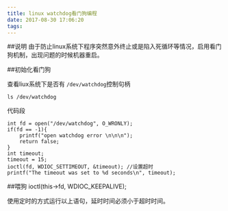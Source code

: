 ```yaml
---
title: linux watchdog看门狗编程
date: 2017-08-30 17:06:20
tags:
---
```



##说明
由于防止linux系统下程序突然意外终止或是陷入死循环等情况，启用看门狗机制，出现问题的时候机器重启。

##初始化看门狗

查看liux系统下是否有 `/dev/watchdog`控制句柄

	ls /dev/watchdog

代码段

	int fd = open("/dev/watchdog", O_WRONLY);
	if(fd == -1){
	    printf("open watchdog error \n\n\n");
	    return false;
	}
	int timeout;
	timeout = 15;
	ioctl(fd, WDIOC_SETTIMEOUT, &timeout); //设置超时
	printf("The timeout was set to %d seconds\n", timeout);

##喂狗
	ioctl(this->fd, WDIOC_KEEPALIVE);

使用定时的方式运行以上语句，延时时间必须小于超时时间。